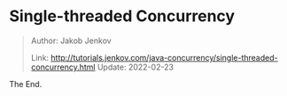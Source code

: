# Single-threaded Concurrency

> Author: Jakob Jenkov
>
> Link: http://tutorials.jenkov.com/java-concurrency/single-threaded-concurrency.html  Update: 2022-02-23



The End.

